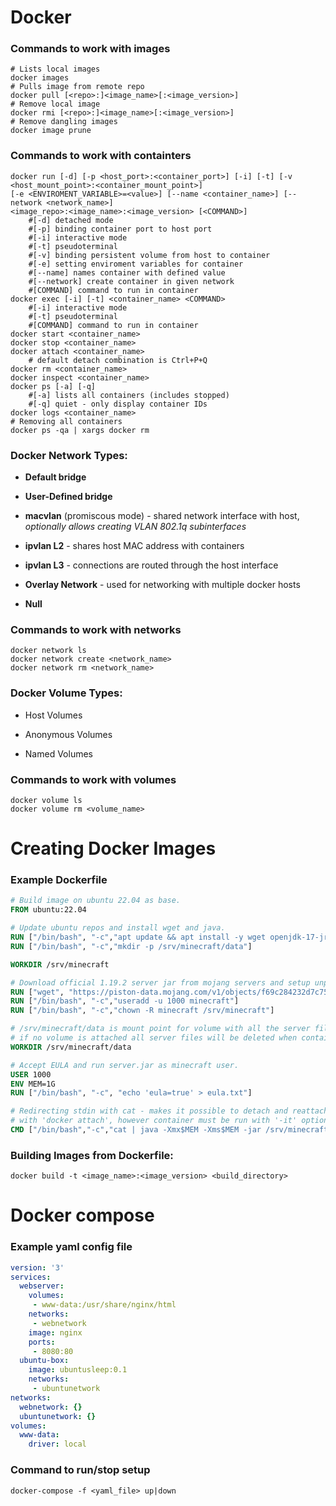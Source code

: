 # Docker

### Commands to work with images

```shell
# Lists local images
docker images
# Pulls image from remote repo
docker pull [<repo>:]<image_name>[:<image_version>]
# Remove local image
docker rmi [<repo>:]<image_name>[:<image_version>]
# Remove dangling images
docker image prune
```

### Commands to work with containters

```shell
docker run [-d] [-p <host_port>:<container_port>] [-i] [-t] [-v <host_mount_point>:<container_mount_point>]
[-e <ENVIROMENT_VARIABLE>=<value>] [--name <container_name>] [--network <network_name>] 
<image_repo>:<image_name>:<image_version> [<COMMAND>]
    #[-d] detached mode
    #[-p] binding container port to host port  
    #[-i] interactive mode
    #[-t] pseudoterminal
    #[-v] binding persistent volume from host to container
    #[-e] setting enviroment variables for container
    #[--name] names container with defined value
    #[--network] create container in given network
    #[COMMAND] command to run in container
docker exec [-i] [-t] <container_name> <COMMAND>
    #[-i] interactive mode
    #[-t] pseudoterminal
    #[COMMAND] command to run in container
docker start <container_name>      
docker stop <container_name>
docker attach <container_name>
    # default detach combination is Ctrl+P+Q                
docker rm <container_name>                 
docker inspect <container_name>
docker ps [-a] [-q]
    #[-a] lists all containers (includes stopped)
    #[-q] quiet - only display container IDs
docker logs <container_name>
# Removing all containers
docker ps -qa | xargs docker rm
```

### Docker Network Types:

- **Default bridge**

- **User-Defined bridge**

- **macvlan** (promiscous mode) - shared network interface with host, *optionally allows creating VLAN 802.1q subinterfaces*

- **ipvlan L2** - shares host MAC address with containers

- **ipvlan L3** - connections are routed through the host interface

- **Overlay Network** - used for networking with multiple docker hosts

- **Null**

### Commands to work with networks

```shell
docker network ls
docker network create <network_name>
docker network rm <network_name>
```

### Docker Volume Types:

- Host Volumes

- Anonymous Volumes

- Named Volumes

### Commands to work with volumes

```shell
docker volume ls
docker volume rm <volume_name>
```

# Creating Docker Images

### Example Dockerfile

```dockerfile
# Build image on ubuntu 22.04 as base.
FROM ubuntu:22.04

# Update ubuntu repos and install wget and java.
RUN ["/bin/bash", "-c","apt update && apt install -y wget openjdk-17-jre-headless"]
RUN ["/bin/bash", "-c","mkdir -p /srv/minecraft/data"]

WORKDIR /srv/minecraft

# Download official 1.19.2 server jar from mojang servers and setup unprivileged minecraft user.
RUN ["wget", "https://piston-data.mojang.com/v1/objects/f69c284232d7c7580bd89a5a4931c3581eae1378/server.jar"]
RUN ["/bin/bash", "-c","useradd -u 1000 minecraft"]
RUN ["/bin/bash", "-c","chown -R minecraft /srv/minecraft"]

# /srv/minecraft/data is mount point for volume with all the server files from host machine
# if no volume is attached all server files will be deleted when container is stopped.
WORKDIR /srv/minecraft/data

# Accept EULA and run server.jar as minecraft user.
USER 1000
ENV MEM=1G
RUN ["/bin/bash", "-c", "echo 'eula=true' > eula.txt"]

# Redirecting stdin with cat - makes it possible to detach and reattach to minecraft console
# with 'docker attach', however container must be run with '-it' options.
CMD ["/bin/bash","-c","cat | java -Xmx$MEM -Xms$MEM -jar /srv/minecraft/server.jar nogui"]
```

### Building Images from Dockerfile:

```shell
docker build -t <image_name>:<image_version> <build_directory>
```

# Docker compose

### Example yaml config file

```yaml
version: '3'
services:
  webserver:
    volumes:
     - www-data:/usr/share/nginx/html
    networks: 
     - webnetwork
    image: nginx
    ports:
     - 8080:80
  ubuntu-box:
    image: ubuntusleep:0.1
    networks:
     - ubuntunetwork
networks:
  webnetwork: {}
  ubuntunetwork: {}
volumes:
  www-data:
    driver: local
```

### Command to run/stop setup

```shell
docker-compose -f <yaml_file> up|down
```